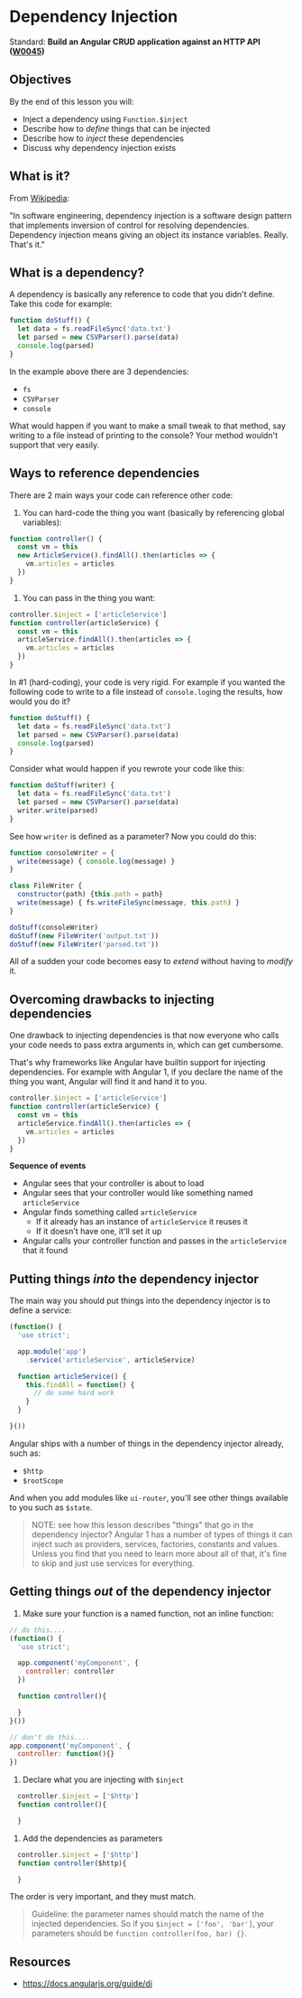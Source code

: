 # Dependency Injection

Standard: **Build an Angular CRUD application against an HTTP API (<a href="#">W0045</a>)**

## Objectives

By the end of this lesson you will:

- Inject a dependency using `Function.$inject`
- Describe how to _define_ things that can be injected
- Describe how to _inject_ these dependencies
- Discuss why dependency injection exists

## What is it?

From [Wikipedia](https://en.wikipedia.org/wiki/Dependency_injection):

"In software engineering, dependency injection is a software design pattern that implements inversion of control for resolving dependencies. Dependency injection means giving an object its instance variables. Really. That's it."

## What is a dependency?

A dependency is basically any reference to code that you didn't define.  Take this code for example:

```js
function doStuff() {
  let data = fs.readFileSync('data.txt')
  let parsed = new CSVParser().parse(data)
  console.log(parsed)
}
```

In the example above there are 3 dependencies:

- `fs`
- `CSVParser`
- `console`

What would happen if you want to make a small tweak to that method, say writing to a file instead of printing to the console?  Your method wouldn't support that very easily.

## Ways to reference dependencies

There are 2 main ways your code can reference other code:

1. You can hard-code the thing you want (basically by referencing global variables):

  ```js
  function controller() {
    const vm = this
    new ArticleService().findAll().then(articles => {
      vm.articles = articles
    })
  }
  ```

1. You can pass in the thing you want:

  ```js
  controller.$inject = ['articleService']
  function controller(articleService) {
    const vm = this
    articleService.findAll().then(articles => {
      vm.articles = articles
    })
  }
  ```

In #1 (hard-coding), your code is very rigid.  For example if you wanted the following code to write to a file instead of `console.log`ing the results, how would you do it?

```js
function doStuff() {
  let data = fs.readFileSync('data.txt')
  let parsed = new CSVParser().parse(data)
  console.log(parsed)
}
```

Consider what would happen if you rewrote your code like this:

```js
function doStuff(writer) {
  let data = fs.readFileSync('data.txt')
  let parsed = new CSVParser().parse(data)
  writer.write(parsed)
}
```

See how `writer` is defined as a parameter?  Now you could do this:

```js
function consoleWriter = {
  write(message) { console.log(message) }
}

class FileWriter {
  constructor(path) {this.path = path}
  write(message) { fs.writeFileSync(message, this.path) }
}

doStuff(consoleWriter)
doStuff(new FileWriter('output.txt'))
doStuff(new FileWriter('parsed.txt'))
```

All of a sudden your code becomes easy to _extend_ without having to _modify_ it.

## Overcoming drawbacks to injecting dependencies

One drawback to injecting dependencies is that now everyone who calls your code needs to pass extra arguments in, which can get cumbersome.  

That's why frameworks like Angular have builtin support for injecting dependencies.  For example with Angular 1, if you declare the name of the thing you want, Angular will find it and hand it to you.

```js
controller.$inject = ['articleService']
function controller(articleService) {
  const vm = this
  articleService.findAll().then(articles => {
    vm.articles = articles
  })
}
```

**Sequence of events**

- Angular sees that your controller is about to load
- Angular sees that your controller would like something named `articleService`
- Angular finds something called `articleService`
  - If it already has an instance of `articleService` it reuses it
  - If it doesn't have one, it'll set it up
- Angular calls your controller function and passes in the `articleService` that it found

## Putting things _into_ the dependency injector

The main way you should put things into the dependency injector is to define a service:

```js
(function() {
  'use strict';

  app.module('app')
    .service('articleService', articleService)

  function articleService() {
    this.findAll = function() {
      // do some hard work
    }
  }

}())
```

Angular ships with a number of things in the dependency injector already, such as:

- `$http`
- `$rootScope`

And when you add modules like `ui-router`, you'll see other things available to you such as `$state`.

> NOTE: see how this lesson describes "things" that go in the dependency injector?  Angular 1 has a number of types of things it can inject such as providers, services, factories, constants and values.  Unless you find that you need to learn more about all of that, it's fine to skip and just use services for everything.

## Getting things _out_ of the dependency injector

1. Make sure your function is a named function, not an inline function:

  ```js
  // do this....
  (function() {
    'use strict';

    app.component('myComponent', {
      controller: controller
    })

    function controller(){

    }
  }())

  // don't do this....
  app.component('myComponent', {
    controller: function(){}
  })
  ```

1. Declare what you are injecting with `$inject`

  ```js
    controller.$inject = ['$http']
    function controller(){

    }
  ```

1. Add the dependencies as parameters

  ```js
    controller.$inject = ['$http']
    function controller($http){

    }
  ```

The order is very important, and they must match.

> Guideline: the parameter names should match the name of the injected dependencies.  So if you `$inject = ['foo', 'bar']`, your parameters should be `function controller(foo, bar) {}`.

## Resources

- https://docs.angularjs.org/guide/di
